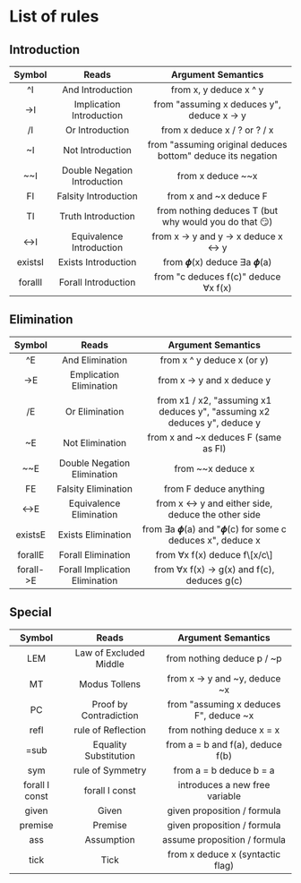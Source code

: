 # List of rules

## Introduction

| Symbol  |            Reads             |                     Argument Semantics                      |
| :-----: | :--------------------------: | :---------------------------------------------------------: |
|   ^I    |       And Introduction       |                   from x, y deduce x ^ y                    |
|   ->I   |   Implication Introduction   |         from "assuming x deduces y", deduce x -> y          |
|   /I    |       Or Introduction        |                from x deduce x / ? or ? / x                 |
|   ~I    |       Not Introduction       | from "assuming original deduces bottom" deduce its negation |
|   ~~I   | Double Negation Introduction |                      from x deduce ~~x                      |
|   FI    |     Falsity Introduction     |                   from x and ~x deduce F                    |
|   TI    |      Truth Introduction      | from nothing deduces T (but why would you do that :smirk:)  |
|  <->I   |   Equivalence Introduction   |            from x -> y and y -> x deduce x <-> y            |
| existsI |     Exists Introduction      |                  from 𝝓(x) deduce ∃a 𝝓(a)                   |
| forallI |     Forall Introduction      |            from "c deduces f(c)" deduce ∀x f(x)             |

## Elimination

|  Symbol   |             Reads              |                            Argument Semantics                            |
| :-------: | :----------------------------: | :----------------------------------------------------------------------: |
|    ^E     |        And Elimination         |                        from x ^ y deduce x (or y)                        |
|    ->E    |    Emplication Elimination     |                        from x -> y and x deduce y                        |
|    /E     |         Or Elimination         | from x1 / x2, "assuming x1 deduces y", "assuming x2 deduces y", deduce y |
|    ~E     |        Not Elimination         |                   from x and ~x deduces F (same as FI)                   |
|    \~\~E    |  Double Negation Elimination   |                            from \~\~x deduce x                             |
|    FE     |      Falsity Elimination       |                          from F deduce anything                          |
|   <->E    |    Equivalence Elimination     |           from x <-> y and either side, deduce the other side            |
|  existsE  |       Exists Elimination       |          from ∃a 𝝓(a) and "𝝓(c) for some c deduces x", deduce x          |
|  forallE  |       Forall Elimination       |                        from ∀x f(x) deduce f\\[x/c\\]                        |
| forall->E | Forall Implication Elimination |               from ∀x f(x) -> g(x) and f(c), deduces g(c)                |

## Special

|     Symbol     |         Reads          |           Argument Semantics           |
| :------------: | :--------------------: | :------------------------------------: |
|      LEM       | Law of Excluded Middle |       from nothing deduce p / ~p       |
|       MT       |     Modus Tollens      |     from x -> y and ~y, deduce ~x      |
|       PC       | Proof by Contradiction | from "assuming x deduces F", deduce ~x |
|      refl      |   rule of Reflection   |       from nothing deduce x = x        |
|      =sub      | Equality Substitution  |    from a = b and f(a), deduce f(b)    |
|      sym       |    rule of Symmetry    |        from a = b deduce b = a         |
| forall I const |     forall I const     |     introduces a new free variable     |
|     given      |         Given          |      given proposition / formula       |
|    premise     |        Premise         |      given proposition / formula       |
|      ass       |       Assumption       |      assume proposition / formula      |
|      tick      |          Tick          |    from x deduce x (syntactic flag)    |
